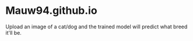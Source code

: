 # Mauw94.github.io

Upload an image of a cat/dog and the trained model will predict what breed it'll be.
